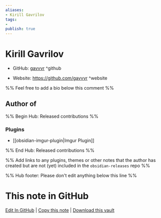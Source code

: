 ```yaml
---
aliases:
- Kirill Gavrilov
tags:
- 
publish: true
---
```


# Kirill Gavrilov

- GitHub: [gavvvr](https://github.com/gavvvr/) ^github
<!-- - Discord: `@` ^discord-->
- Website: <https://github.com/gavvvr> ^website
<!-- - [[Publish sites|Publish site]]: ^publish-->

%% Feel free to add a bio below this comment %%


## Author of

%% Begin Hub: Released contributions %%
### Plugins
- [[obsidian-imgur-plugin|Imgur Plugin]]

%% End Hub: Released contributions %%

%% Add links to any plugins, themes or other notes that the author has created but are not (yet) included in the `obsidian-releases` repo %%

<!--
### Unlisted plugins
-->

<!--
### Others
-->

<!--
## Sponsor this author

- [[GitHub sponsors]]: [Sponsor @gavvvr on GitHub Sponsors](https://github.com/sponsors/gavvvr) ^github-sponsor
- [[Buy me a coffee]]: ^buy-me-a-coffee
- [[PayPal]]: ^paypal
- [[Patreon]]: ^patreon

-->

<!--
## Follow this author
-->

<!-- - [[YouTube Channels|On YouTube]]: <https://> ^youtube-->
<!-- - Twitter: <https://> ^twitter-->
<!-- - ... -->

%% Hub footer: Please don't edit anything below this line %%

# This note in GitHub

<span class="git-footer">[Edit In GitHub](https://github.dev/obsidian-community/obsidian-hub/blob/main/01%20-%20Community/People/gavvvr.md "git-hub-edit-note") | [Copy this note](https://raw.githubusercontent.com/obsidian-community/obsidian-hub/main/01%20-%20Community/People/gavvvr.md "git-hub-copy-note") | [Download this vault](https://github.com/obsidian-community/obsidian-hub/archive/refs/heads/main.zip "git-hub-download-vault") </span>
